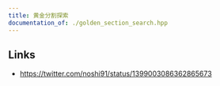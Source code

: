 ```yaml
---
title: 黄金分割探索
documentation_of: ./golden_section_search.hpp
---
```


## Links
- https://twitter.com/noshi91/status/1399003086362865673
